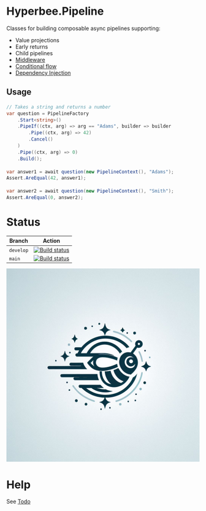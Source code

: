﻿# Hyperbee.Pipeline

Classes for building composable async pipelines supporting:

  * Value projections
  * Early returns
  * Child pipelines
  * [Middleware](https://github.com/Stillpoint-Software/Hyperbee.Pipeline/blob/main/docs/middleware.md)
  * [Conditional flow](https://github.com/Stillpoint-Software/Hyperbee.Pipeline/blob/main/docs/execution.md)
  * [Dependency Injection](https://github.com/Stillpoint-Software/Hyperbee.Pipeline/blob/main/docs/dependencyInjection.md)

## Usage

```csharp
// Takes a string and returns a number
var question = PipelineFactory
    .Start<string>()
    .PipeIf((ctx, arg) => arg == "Adams", builder => builder
        .Pipe((ctx, arg) => 42)
        .Cancel()
    )
    .Pipe((ctx, arg) => 0)
    .Build();

var answer1 = await question(new PipelineContext(), "Adams");
Assert.AreEqual(42, answer1);

var answer2 = await question(new PipelineContext(), "Smith");
Assert.AreEqual(0, answer2);
```

# Status

| Branch     | Action                                                                                                                                                                                                                      |
|------------|-----------------------------------------------------------------------------------------------------------------------------------------------------------------------------------------------------------------------------|
| `develop`  | [![Build status](https://github.com/Stillpoint-Software/Hyperbee.Pipeline/actions/workflows/publish.yml/badge.svg?branch=develop)](https://github.com/Stillpoint-Software/Hyperbee.Pipeline/actions/workflows/publish.yml)  |
| `main`     | [![Build status](https://github.com/Stillpoint-Software/Hyperbee.Pipeline/actions/workflows/publish.yml/badge.svg)](https://github.com/Stillpoint-Software/Hyperbee.Pipeline/actions/workflows/publish.yml)                 |


[![Hyperbee.Pipeline](https://github.com/Stillpoint-Software/Hyperbee.Pipeline/blob/main/assets/hyperbee.jpg?raw=true)](https://github.com/Stillpoint-Software/Hyperbee.Pipeline)

# Help
 See [Todo](https://github.com/Stillpoint-Software/Hyperbee.Pipeline/blob/main/docs/todo.md)